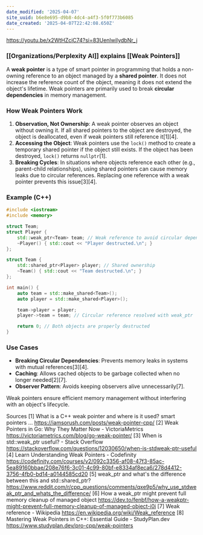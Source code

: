 ```yaml
---
date_modified: '2025-04-07'
site_uuid: b6e8e695-d9b8-4dc4-a4f3-5f0f773b6085
date_created: '2025-04-07T22:42:08.650Z'
---
```




https://youtu.be/x2WtHZciC74?si=83UenlwiIydbNr_j

### [[Organizations/Perplexity AI]] explains [[Weak Pointers]]
A **weak pointer** is a type of smart pointer in programming that holds a non-owning reference to an object managed by a **shared pointer**. It does not increase the reference count of the object, meaning it does not extend the object's lifetime. Weak pointers are primarily used to break **circular dependencies** in memory management.

### How Weak Pointers Work
1. **Observation, Not Ownership**: A weak pointer observes an object without owning it. If all shared pointers to the object are destroyed, the object is deallocated, even if weak pointers still reference it[1][4].
2. **Accessing the Object**: Weak pointers use the `lock()` method to create a temporary shared pointer if the object still exists. If the object has been destroyed, `lock()` returns `nullptr`[1].
3. **Breaking Cycles**: In situations where objects reference each other (e.g., parent-child relationships), using shared pointers can cause memory leaks due to circular references. Replacing one reference with a weak pointer prevents this issue[3][4].

### Example (C++)
```cpp
#include <iostream>
#include <memory>

struct Team;
struct Player {
    std::weak_ptr<Team> team; // Weak reference to avoid circular dependency
    ~Player() { std::cout << "Player destructed.\n"; }
};

struct Team {
    std::shared_ptr<Player> player; // Shared ownership
    ~Team() { std::cout << "Team destructed.\n"; }
};

int main() {
    auto team = std::make_shared<Team>();
    auto player = std::make_shared<Player>();

    team->player = player;
    player->team = team; // Circular reference resolved with weak_ptr

    return 0; // Both objects are properly destructed
}
```

### Use Cases
- **Breaking Circular Dependencies**: Prevents memory leaks in systems with mutual references[3][4].
- **Caching**: Allows cached objects to be garbage collected when no longer needed[2][7].
- **Observer Pattern**: Avoids keeping observers alive unnecessarily[7].

Weak pointers ensure efficient memory management without interfering with an object's lifecycle.

Sources
[1] What is a C++ weak pointer and where is it used? smart pointers ... https://iamsorush.com/posts/weak-pointer-cpp/
[2] Weak Pointers in Go: Why They Matter Now - VictoriaMetrics https://victoriametrics.com/blog/go-weak-pointer/
[3] When is std::weak_ptr useful? - Stack Overflow https://stackoverflow.com/questions/12030650/when-is-stdweak-ptr-useful
[4] Learn Understanding Weak Pointers - Codefinity https://codefinity.com/courses/v2/092c3356-af08-47f3-85ac-5ea89160bbae/208e76f6-3c01-4c99-80bf-e8334af8eca6/278d4412-3756-4fb0-bd14-a0144585cd20
[5] weak_ptr and what's the difference between this and std::shared_ptr? https://www.reddit.com/r/cpp_questions/comments/qxe9p5/why_use_stdweak_ptr_and_whats_the_difference/
[6] How a weak_ptr might prevent full memory cleanup of managed object https://dev.to/fenbf/how-a-weakptr-might-prevent-full-memory-cleanup-of-managed-object-i0i
[7] Weak reference - Wikipedia https://en.wikipedia.org/wiki/Weak_reference
[8] Mastering Weak Pointers in C++: Essential Guide - StudyPlan.dev https://www.studyplan.dev/pro-cpp/weak-pointers